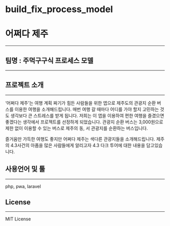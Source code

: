 # build_fix_process_model
# 어쩌다 제주

---

## 팀명 : 주먹구구식 프로세스 모델

---

## 프로젝트 소개

---

‘어쩌다 제주’는 여행 계획 짜기가 힘든 사람들을 위한 앱으로 제주도의 관광지 순환 버스를 이용한 여행을 소개해드립니다. 매번 여행 갈 때마다 어디를 가야 할지 고민하는 것도 생각보다 큰 스트레스를 받게 됩니다. 저희는 이 앱을 이용하여 편한 여행을 즐겼으면 좋겠다는 생각에서 프로젝트를 선정하게 되었습니다. 관광지 순환 버스는 3,000원으로 제한 없이 이용할 수 있는 버스로 제주의 동, 서 관광지를 순환하는 버스입니다.

즐거움만 가득한 여행도 좋지만 어쩌다 제주는 색다른 관광지들을 소개해드립니다. 제주의 4.3사건의 아픔을 많은 사람들에게 알리고자 4.3 다크 투어에 대한 내용을 담고있습니다.

## 사용언어 및 툴

---

php, pwa, laravel

## License

---

MIT License
